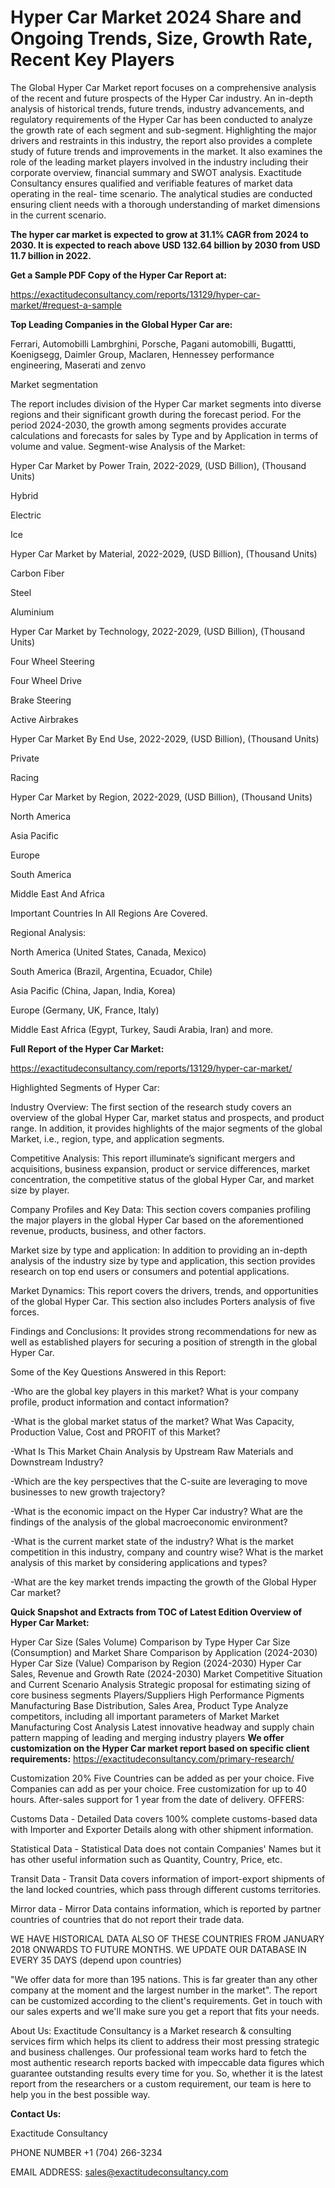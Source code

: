# Hyper Car Market 2024 Share and Ongoing Trends, Size, Growth Rate, Recent Key Players

The Global Hyper Car Market report focuses on a comprehensive analysis of the recent and future prospects of the Hyper Car industry. An in-depth analysis of historical trends, future trends, industry advancements, and regulatory requirements of the Hyper Car has been conducted to analyze the growth rate of each segment and sub-segment. Highlighting the major drivers and restraints in this industry, the report also provides a complete study of future trends and improvements in the market. It also examines the role of the leading market players involved in the industry including their corporate overview, financial summary and SWOT analysis. Exactitude Consultancy ensures qualified and verifiable features of market data operating in the real- time scenario. The analytical studies are conducted ensuring client needs with a thorough understanding of market dimensions in the current scenario.

**The hyper car market is expected to grow at 31.1% CAGR from 2024 to 2030. It is expected to reach above USD 132.64 billion by 2030 from USD 11.7 billion in 2022.**

**Get a Sample PDF Copy of the Hyper Car Report at:**

https://exactitudeconsultancy.com/reports/13129/hyper-car-market/#request-a-sample

**Top Leading Companies in the Global Hyper Car are:**

Ferrari, Automobilli Lambrghini, Porsche, Pagani automobilli, Bugattti, Koenigsegg, Daimler Group, Maclaren, Hennessey performance engineering, Maserati and zenvo

Market segmentation

The report includes division of the Hyper Car market segments into diverse regions and their significant growth during the forecast period. For the period 2024-2030, the growth among segments provides accurate calculations and forecasts for sales by Type and by Application in terms of volume and value. Segment-wise Analysis of the Market:

Hyper Car Market by Power Train, 2022-2029, (USD Billion), (Thousand Units)

Hybrid

Electric

Ice

Hyper Car Market by Material, 2022-2029, (USD Billion), (Thousand Units)

Carbon Fiber

Steel

Aluminium

Hyper Car Market by Technology, 2022-2029, (USD Billion), (Thousand Units)

Four Wheel Steering

Four Wheel Drive

Brake Steering

Active Airbrakes

Hyper Car Market By End Use, 2022-2029, (USD Billion), (Thousand Units)

Private

Racing

Hyper Car Market by Region, 2022-2029, (USD Billion), (Thousand Units)

North America

Asia Pacific

Europe

South America

Middle East And Africa

Important Countries In All Regions Are Covered.

Regional Analysis:

North America (United States, Canada, Mexico)

South America (Brazil, Argentina, Ecuador, Chile)

Asia Pacific (China, Japan, India, Korea)

Europe (Germany, UK, France, Italy)

Middle East Africa (Egypt, Turkey, Saudi Arabia, Iran) and more.

**Full Report of the Hyper Car Market:**

https://exactitudeconsultancy.com/reports/13129/hyper-car-market/

Highlighted Segments of Hyper Car:

Industry Overview: The first section of the research study covers an overview of the global Hyper Car, market status and prospects, and product range. In addition, it provides highlights of the major segments of the global Market, i.e., region, type, and application segments.

Competitive Analysis: This report illuminate’s significant mergers and acquisitions, business expansion, product or service differences, market concentration, the competitive status of the global Hyper Car, and market size by player.

Company Profiles and Key Data: This section covers companies profiling the major players in the global Hyper Car based on the aforementioned revenue, products, business, and other factors.

Market size by type and application: In addition to providing an in-depth analysis of the industry size by type and application, this section provides research on top end users or consumers and potential applications.

Market Dynamics: This report covers the drivers, trends, and opportunities of the global Hyper Car. This section also includes Porters analysis of five forces.

Findings and Conclusions: It provides strong recommendations for new as well as established players for securing a position of strength in the global Hyper Car.

Some of the Key Questions Answered in this Report:

-Who are the global key players in this market? What is your company profile, product information and contact information?

-What is the global market status of the market? What Was Capacity, Production Value, Cost and PROFIT of this Market?

-What Is This Market Chain Analysis by Upstream Raw Materials and Downstream Industry?

-Which are the key perspectives that the C-suite are leveraging to move businesses to new growth trajectory?

-What is the economic impact on the Hyper Car industry? What are the findings of the analysis of the global macroeconomic environment?

-What is the current market state of the industry? What is the market competition in this industry, company and country wise? What is the market analysis of this market by considering applications and types?

-What are the key market trends impacting the growth of the Global Hyper Car market?

**Quick Snapshot and Extracts from TOC of Latest Edition Overview of Hyper Car Market:**

Hyper Car Size (Sales Volume) Comparison by Type
Hyper Car Size (Consumption) and Market Share Comparison by Application (2024-2030)
Hyper Car Size (Value) Comparison by Region (2024-2030)
Hyper Car Sales, Revenue and Growth Rate (2024-2030)
Market Competitive Situation and Current Scenario Analysis
Strategic proposal for estimating sizing of core business segments
Players/Suppliers High Performance Pigments Manufacturing Base Distribution, Sales Area, Product Type
Analyze competitors, including all important parameters of Market
Market Manufacturing Cost Analysis
Latest innovative headway and supply chain pattern mapping of leading and merging industry players
**We offer customization on the Hyper Car market report based on specific client requirements:**  https://exactitudeconsultancy.com/primary-research/

Customization 20%
Five Countries can be added as per your choice.
Five Companies can add as per your choice.
Free customization for up to 40 hours.
After-sales support for 1 year from the date of delivery.
OFFERS:

Customs Data - Detailed Data covers 100% complete customs-based data with Importer and Exporter Details along with other shipment information.

Statistical Data - Statistical Data does not contain Companies' Names but it has other useful information such as Quantity, Country, Price, etc.

Transit Data - Transit Data covers information of import-export shipments of the land locked countries, which pass through different customs territories.

Mirror data - Mirror Data contains information, which is reported by partner countries of countries that do not report their trade data.

WE HAVE HISTORICAL DATA ALSO OF THESE COUNTRIES FROM JANUARY 2018 ONWARDS TO FUTURE MONTHS. WE UPDATE OUR DATABASE IN EVERY 35 DAYS (depend upon countries)

"We offer data for more than 195 nations. This is far greater than any other company at the moment and the largest number in the market". The report can be customized according to
the client's requirements. Get in touch with our sales experts and we'll make sure you get a report that fits your needs.

About Us:
Exactitude Consultancy is a Market research & consulting services firm which helps its client to address their most pressing strategic and business challenges. Our professional team works hard to fetch the most authentic research reports backed with impeccable data figures which guarantee outstanding results every time for you. So, whether it is the latest report from the researchers or a custom requirement, our team is here to help you in the best possible way.

**Contact Us:**

Exactitude Consultancy

PHONE NUMBER +1 (704) 266-3234

EMAIL ADDRESS: sales@exactitudeconsultancy.com

